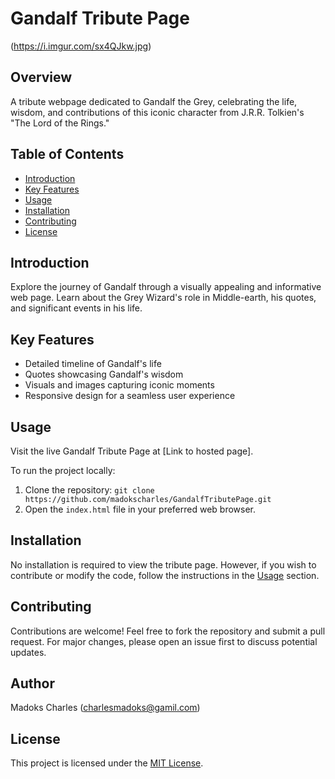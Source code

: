 # Gandalf Tribute Page

(https://i.imgur.com/sx4QJkw.jpg)

## Overview

A tribute webpage dedicated to Gandalf the Grey, celebrating the life, wisdom, and contributions of this iconic character from J.R.R. Tolkien's "The Lord of the Rings."

## Table of Contents

- [Introduction](#introduction)
- [Key Features](#key-features)
- [Usage](#usage)
- [Installation](#installation)
- [Contributing](#contributing)
- [License](#license)

## Introduction

Explore the journey of Gandalf through a visually appealing and informative web page. Learn about the Grey Wizard's role in Middle-earth, his quotes, and significant events in his life.

## Key Features

- Detailed timeline of Gandalf's life
- Quotes showcasing Gandalf's wisdom
- Visuals and images capturing iconic moments
- Responsive design for a seamless user experience

## Usage

Visit the live Gandalf Tribute Page at [Link to hosted page].

To run the project locally:

1. Clone the repository: `git clone https://github.com/madokscharles/GandalfTributePage.git`
2. Open the `index.html` file in your preferred web browser.

## Installation

No installation is required to view the tribute page. However, if you wish to contribute or modify the code, follow the instructions in the [Usage](#usage) section.

## Contributing

Contributions are welcome! Feel free to fork the repository and submit a pull request. For major changes, please open an issue first to discuss potential updates.

## Author

Madoks Charles (charlesmadoks@gamil.com)

## License

This project is licensed under the [MIT License](LICENSE).
